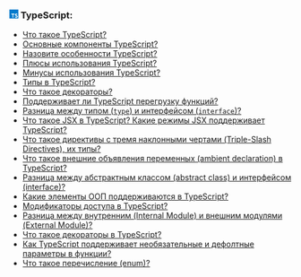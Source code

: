 <h3>
  <img src="../assets/TypeScript.png" width="16" height="16" />
  <span>TypeScript:</span>
</h3>

- [Что такое TypeScript?](https://youtu.be/R76_xPjzUd8?t=669)
- [Основные компоненты TypeScript?](https://youtu.be/R76_xPjzUd8?t=730)
- [Назовите особенности TypeScript?](https://youtu.be/R76_xPjzUd8?t=796)
- [Плюсы использования TypeScript?](https://youtu.be/TOn-1RrowKE?t=529)
- [Минусы использования TypeScript?](https://youtu.be/TOn-1RrowKE?t=613)
- [Типы в TypeScript?](https://youtu.be/TOn-1RrowKE?t=391)
- [Что такое декораторы?](https://youtu.be/TOn-1RrowKE?t=31)
- [Поддерживает ли TypeScript перегрузку функций?](https://youtu.be/TOn-1RrowKE?t=77)
- [Разница между типом (`type`) и интерфейсом (`interface`)?](https://youtu.be/TOn-1RrowKE?t=121)
- [Что такое JSX в TypeScript? Какие режимы JSX поддерживает TypeScript?](https://youtu.be/TOn-1RrowKE?t=212)
- [Что такое директивы с тремя наклонными чертами (Triple-Slash Directives), их типы?](https://youtu.be/TOn-1RrowKE?t=269)
- [Что такое внешние объявления переменных (ambient declaration) в TypeScript?](https://youtu.be/TOn-1RrowKE?t=339)
- [Разница между абстрактным классом (abstract class) и интерфейсом (interface)?](https://youtu.be/TOn-1RrowKE?t=436)
- [Какие элементы ООП поддерживаются в TypeScript?](https://youtu.be/TOn-1RrowKE?t=688)
- [Модификаторы доступа в TypeScript?](https://youtu.be/TOn-1RrowKE?t=749)
- [Разница между внутренним (Internal Module) и внешним модулями (External Module)?](https://youtu.be/TOn-1RrowKE?t=807)
- [Что такое декораторы в TypeScript?](https://youtu.be/VYQl2GhbCUs?t=29)
- [Как TypeScript поддерживает необязательные и дефолтные параметры в функции?](https://youtu.be/VYQl2GhbCUs?t=102)
- [Что такое перечисление (enum)?](https://youtu.be/VYQl2GhbCUs?t=168)

